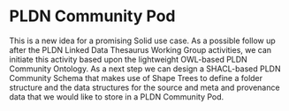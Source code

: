 <H1> PLDN Community Pod</H1>

This is a new idea for a promising Solid use case. As a possible follow up after the PLDN Linked Data Thesaurus Working Group activities, we can initiate this activity based upon the lightweight OWL-based PLDN Community Ontology. As a next step we can design a SHACL-based PLDN Community Schema that makes use of Shape Trees to define a folder structure and the data structures for the source and meta and provenance data that we would like to store in a PLDN Community Pod.
